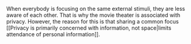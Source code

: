 ---
---

When everybody is focusing on the same external stimuli, they are less aware of each other. That is why the movie theater is associated with privacy. However, the reason for this is that sharing a common focus [[Privacy is primarily concerned with information, not space|limits attendance of personal information]].